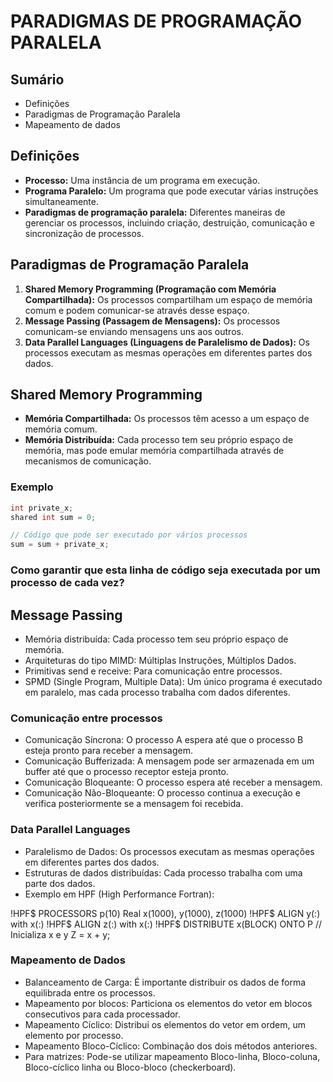 # PARADIGMAS DE PROGRAMAÇÃO PARALELA

## Sumário

- Definições
- Paradigmas de Programação Paralela
- Mapeamento de dados

## Definições

- **Processo:** Uma instância de um programa em execução.
- **Programa Paralelo:** Um programa que pode executar várias instruções simultaneamente.
- **Paradigmas de programação paralela:** Diferentes maneiras de gerenciar os processos, incluindo criação, destruição, comunicação e sincronização de processos.

## Paradigmas de Programação Paralela

1. **Shared Memory Programming (Programação com Memória Compartilhada):** Os processos compartilham um espaço de memória comum e podem comunicar-se através desse espaço.
2. **Message Passing (Passagem de Mensagens):** Os processos comunicam-se enviando mensagens uns aos outros.
3. **Data Parallel Languages (Linguagens de Paralelismo de Dados):** Os processos executam as mesmas operações em diferentes partes dos dados.

## Shared Memory Programming

- **Memória Compartilhada:** Os processos têm acesso a um espaço de memória comum.
- **Memória Distribuída:** Cada processo tem seu próprio espaço de memória, mas pode emular memória compartilhada através de mecanismos de comunicação.

### Exemplo

```c
int private_x;
shared int sum = 0;

// Código que pode ser executado por vários processos
sum = sum + private_x;
```
### Como garantir que esta linha de código seja executada por um processo de cada vez?

## Message Passing

- Memória distribuída: Cada processo tem seu próprio espaço de memória.
- Arquiteturas do tipo MIMD: Múltiplas Instruções, Múltiplos Dados.
- Primitivas send e receive: Para comunicação entre processos.
- SPMD (Single Program, Multiple Data): Um único programa é executado em paralelo, mas cada processo trabalha com dados diferentes.

### Comunicação entre processos

- Comunicação Síncrona: O processo A espera até que o processo B esteja pronto para receber a mensagem.
- Comunicação Bufferizada: A mensagem pode ser armazenada em um buffer até que o processo receptor esteja pronto.
- Comunicação Bloqueante: O processo espera até receber a mensagem.
- Comunicação Não-Bloqueante: O processo continua a execução e verifica posteriormente se a mensagem foi recebida.

### Data Parallel Languages

- Paralelismo de Dados: Os processos executam as mesmas operações em diferentes partes dos dados.
- Estruturas de dados distribuídas: Cada processo trabalha com uma parte dos dados.
- Exemplo em HPF (High Performance Fortran):

!HPF$ PROCESSORS p(10)
Real x(1000), y(1000), z(1000)
!HPF$ ALIGN y(:) with x(:)
!HPF$ ALIGN z(:) with x(:)
!HPF$ DISTRIBUTE x(BLOCK) ONTO P
// Inicializa x e y
Z = x + y;

### Mapeamento de Dados

- Balanceamento de Carga: É importante distribuir os dados de forma equilibrada entre os processos.
- Mapeamento por blocos: Particiona os elementos do vetor em blocos consecutivos para cada processador.
- Mapeamento Cíclico: Distribui os elementos do vetor em ordem, um elemento por processo.
- Mapeamento Bloco-Cíclico: Combinação dos dois métodos anteriores.
- Para matrizes: Pode-se utilizar mapeamento Bloco-linha, Bloco-coluna, Bloco-cíclico linha ou Bloco-bloco (checkerboard).

